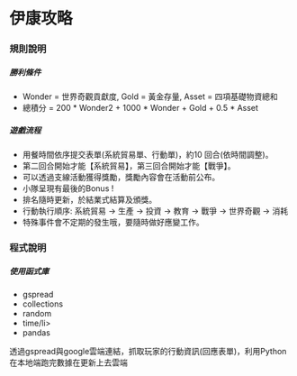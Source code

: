 <h1>伊康攻略</h1>


<h3>規則說明</h3>
<h5>勝利條件</h5>
<ul>
  <li>Wonder = 世界奇觀貢獻度, Gold = 黃金存量, Asset = 四項基礎物資總和</li>
  <li>總積分 = 200 * Wonder2 + 1000 * Wonder + Gold + 0.5 * Asset</li>
</ul>

<h5>遊戲流程</h5>
<ul>
  <li>用餐時間依序提交表單(系統貿易單、行動單)，約10 回合(依時間調整)。</li>
  <li>第二回合開始才能【系統貿易】，第三回合開始才能【戰爭】。</li>
  <li>可以透過支線活動獲得獎勵，獎勵內容會在活動前公布。</li>
  <li>小隊呈現有最後的Bonus !</li>
  <li>排名隨時更新，於結業式結算及頒獎。</li>
  <li>行動執行順序: 系統貿易 → 生產 → 投資 → 教育 → 戰爭 → 世界奇觀 → 消耗</li>
  <li>特殊事件會不定期的發生哦，要隨時做好應變工作。</li>
</ul>

<h3>程式說明</h3>
<h5>使用函式庫</h5>
<ul>
  <li>gspread</li>
  <li>collections</li>
  <li>random</li>
  <li>time/li>
  <li>pandas</li>
</ul>
<p>透過gspread與google雲端連結，抓取玩家的行動資訊(回應表單)，利用Python在本地端跑完數據在更新上去雲端</p>
